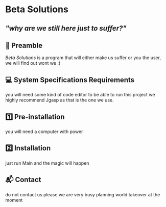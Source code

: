 # Beta Solutions 
## _"why are we still here just to suffer?"_

## :book: Preamble

_Beta Solutions_ is a program that will either make us suffer or you the user, we will find out wont we :) 

## :computer: System Specifications Requirements
you will need some kind of code editor to be able to run this project we highly recommend Jgasp as that is the one we use. 

## :one: Pre-installation
you will need a computer with power 

## :two: Installation
just run Main and the magic will happen


## :mailbox_with_mail: Contact
do not contact us please we are very busy planning world takeover at the moment 
